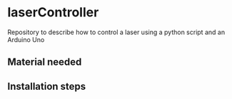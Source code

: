 # laserController
Repository to describe how to control a laser using a python script and an Arduino Uno

## Material needed

## Installation steps
